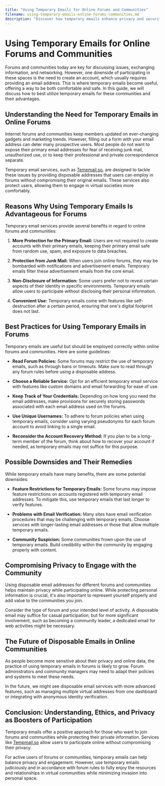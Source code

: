```yaml
---
title: "Using Temporary Emails for Online Forums and Communities"
filename: using-temporary-emails-online-forums-communities.md
description: "Discover how temporary emails enhance privacy and security in online forums and communities. Learn best practices and benefits for seamless participation."
---
```


# Using Temporary Emails for Online Forums and Communities

Forums and communities today are key for discussing issues, exchanging information, and networking. However, one downside of participating in these spaces is the need to create an account, which usually requires providing an email address. This is where temporary emails become useful, offering a way to be both comfortable and safe. In this guide, we will discuss how to best utilize temporary emails for these communities and their advantages.

## Understanding the Need for Temporary Emails in Online Forums

Internet forums and communities keep members updated on ever-changing gadgets and marketing trends. However, filling out a form with your email address can deter many prospective users. Most people do not want to expose their primary email addresses for fear of receiving junk mail, unauthorized use, or to keep their professional and private correspondence separate.

Temporary email services, such as [Tempmail.so](https://tempmail.so), are designed to tackle these issues by providing disposable addresses that users can employ in forums without compromising their original emails. These services also protect users, allowing them to engage in virtual societies more comfortably.

## Reasons Why Using Temporary Emails Is Advantageous for Forums

Temporary email services provide several benefits in regard to online forums and communities:

1. **More Protection for the Primary Email:** Users are not required to create accounts with their primary emails, keeping their primary email safe from random use, spam, and exposure to data breaches.
   
2. **Protection from Junk Mail:** When users join online forums, they may be bombarded with notifications and advertisement emails. Temporary emails filter these advertisement emails from the core email.
   
3. **Non-Disclosure of Information:** Some users prefer not to reveal certain aspects of their identity in specific environments. Temporary emails allow users to participate without disclosing their personal information.
   
4. **Convenient Use:** Temporary emails come with features like self-destruction after a certain period, ensuring that one's digital footprint does not last.

## Best Practices for Using Temporary Emails in Forums

Temporary emails are useful but should be employed correctly within online forums and communities. Here are some guidelines:

- **Read Forum Policies:** Some forums may restrict the use of temporary emails, such as through bans or timeouts. Make sure to read through any forum rules before using a disposable address.
  
- **Choose a Reliable Service:** Opt for an efficient temporary email service with features like custom domains and email forwarding for ease of use.
  
- **Keep Track of Your Credentials:** Depending on how long you need the email addresses, make provisions for securely storing passwords associated with each email address used on the forums.
  
- **Use Unique Usernames:** To adhere to forum policies when using temporary emails, consider using varying pseudonyms for each forum account to avoid linking to a single email.
  
- **Reconsider the Account Recovery Method:** If you plan to be a long-term member of the forum, think about how to recover your account if needed, as temporary emails may not suffice for this purpose.

## Possible Downsides and Their Remedies

While temporary emails have many benefits, there are some potential downsides:

- **Feature Restrictions for Temporary Emails:** Some forums may impose feature restrictions on accounts registered with temporary email addresses. To mitigate this, use temporary emails that last longer to verify features.
  
- **Problems with Email Verification:** Many sites have email verification procedures that may be challenging with temporary emails. Choose services with longer-lasting email addresses or those that allow multiple temporary emails.
  
- **Community Suspicion:** Some communities frown upon the use of temporary emails. Build credibility within the community by engaging properly with content.

## Compromising Privacy to Engage with the Community

Using disposable email addresses for different forums and communities helps maintain privacy while participating online. While protecting personal information is crucial, it's also important to represent yourself properly and add value to the communities you join.

Consider the type of forum and your intended level of activity. A disposable email may suffice for casual participation, but for more significant involvement, such as becoming a community leader, a dedicated email for web activities might be necessary.

## The Future of Disposable Emails in Online Communities

As people become more sensitive about their privacy and online data, the practice of using temporary emails in forums is likely to grow. Forum administrators and community managers may need to adapt their policies and systems to meet these needs.

In the future, we might see disposable email services with more advanced features, such as managing multiple virtual addresses from one dashboard or integrating with anonymous identity verification.

## Conclusion: Understanding, Ethics, and Privacy as Boosters of Participation

Temporary emails offer a positive approach for those who want to join forums and communities while protecting their private information. Services like [Tempmail.so](https://tempmail.so) allow users to participate online without compromising their privacy.

For active users of forums or communities, temporary emails can help balance privacy and engagement. However, use temporary emails judiciously and in accordance with forum rules to fully enjoy the resources and relationships in virtual communities while minimizing invasion into personal space.
